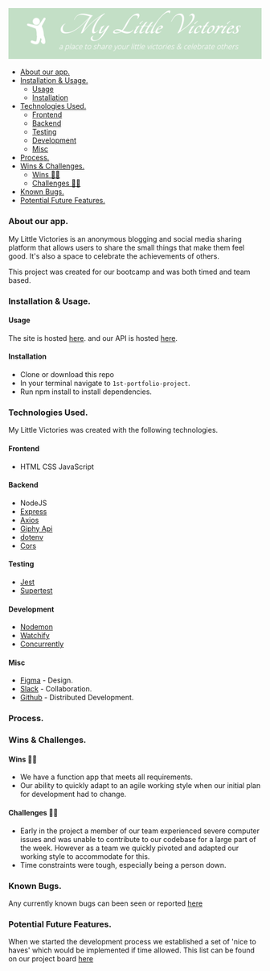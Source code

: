 ![Logo](./client/assets/images/readme-header.png)

- [About our app.](#about-our-app)
- [Installation & Usage.](#installation--usage)
  - [Usage](#usage)
  - [Installation](#installation)
- [Technologies Used.](#technologies-used)
  - [Frontend](#frontend)
  - [Backend](#backend)
  - [Testing](#testing)
  - [Development](#development)
  - [Misc](#misc)
- [Process.](#process)
- [Wins & Challenges.](#wins--challenges)
  - [Wins 💪🏻](#wins-)
  - [Challenges 😮‍💨](#challenges-)
- [Known Bugs.](#known-bugs)
- [Potential Future Features.](#potential-future-features)


### About our app.
My Little Victories is an anonymous blogging and social media sharing platform that allows users to share the small things that make them feel good. It's also a space to celebrate the achievements of others.

This project was created for our bootcamp and was both timed and team based.

### Installation & Usage.
#### Usage
The site is hosted [here](https://my-little-victories.netlify.app/).
and our API is hosted [here](https://my-little-victories.herokuapp.com/posts).

#### Installation
- Clone or download this repo
- In your terminal navigate to `1st-portfolio-project`.
- Run npm install to install dependencies.

### Technologies Used.
My Little Victories was created with the following technologies.

#### Frontend
- HTML CSS JavaScript
  
#### Backend
- NodeJS
- [Express](https://expressjs.com/)
- [Axios](https://www.npmjs.com/package/axios)
- [Giphy Api](https://developers.giphy.com/)
- [dotenv](https://www.npmjs.com/package/dotenv)
- [Cors](https://expressjs.com/en/resources/middleware/cors.html)
  
#### Testing
- [Jest](https://jestjs.io/)
- [Supertest](https://github.com/visionmedia/supertest)
  
#### Development
- [Nodemon](https://www.npmjs.com/package/nodemon)
- [Watchify](https://www.npmjs.com/package/watchify)
- [Concurrently](https://www.npmjs.com/package/concurrently)
  
#### Misc
- [Figma](https://www.figma.com/) - Design.
- [Slack](https://slack.com/) - Collaboration.
- [Github](https://github.com/) - Distributed Development.

### Process.


### Wins & Challenges.
#### Wins 💪🏻
- We have a function app that meets all requirements.
- Our ability to quickly adapt to an agile working style when our initial plan for development had to change.

#### Challenges 😮‍💨
- Early in the project a member of our team experienced severe computer issues and was unable to contribute to our codebase for a large part of the week. However as a team we quickly pivoted and adapted our working style to accommodate for this.
- Time constraints were tough, especially being a person down.

### Known Bugs.
Any currently known bugs can been seen or reported [here](https://github.com/Poligera/1st-portfolio-project/issues)

### Potential Future Features.
When we started the development process we established a set of 'nice to haves' which would be implemented if time allowed. This list can be found on our project board [here](https://github.com/Poligera/1st-portfolio-project/projects/1)

